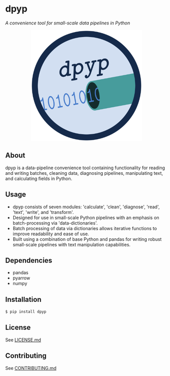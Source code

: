 # **dpyp**
*A convenience tool for small-scale data pipelines in Python*

<p align = "center">
  <img src = "logo/dpyp_logo.png" alt = "image" width = "350" height = "350">
</p>

## About
dpyp is a data-pipeline convenience tool containing functionality for reading and writing batches, cleaning data, diagnosing pipelines, manipulating text, and calculating fields in Python.

## Usage
- dpyp consists of seven modules: 'calculate', 'clean', 'diagnose', 'read', 'text', 'write', and 'transform'.
- Designed for use in small-scale Python pipelines with an emphasis on batch-processing via 'data-dictionaries'.
- Batch processing of data via dictionaries allows iterative functions to improve readability and ease of use.
- Built using a combination of base Python and pandas for writing robust small-scale pipelines with text manipulation capabilities.

## Dependencies
- pandas
- pyarrow
- numpy

## Installation
```bash
$ pip install dpyp
```

## License
See [LICENSE.md](LICENSE.md)

## Contributing
See [CONTRIBUTING.md](CONTRIBUTING.md)